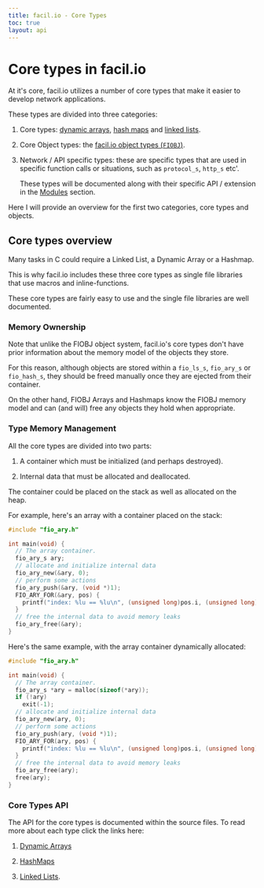 ```yaml
---
title: facil.io - Core Types
toc: true
layout: api
---
```

# Core types in facil.io 

At it's core, facil.io utilizes a number of core types that make it easier to develop network applications.

These types are divided into three categories:

1. Core types: [dynamic arrays](/api/fio_ary), [hash maps](/api/fio_hashmap) and [linked lists](/api/fio_llist).

1. Core Object types: the [facil.io object types (`FIOBJ`)](/api/fiobj).

1. Network / API specific types: these are specific types that are used in specific function calls or situations, such as `protocol_s`, `http_s` etc'.

    These types will be documented along with their specific API / extension in the [Modules](/api/modules) section. 

Here I will provide an overview for the first two categories, core types and objects.

## Core types overview

Many tasks in C could require a Linked List, a Dynamic Array or a Hashmap.

This is why facil.io includes these three core types as single file libraries that use macros and inline-functions.

These core types are fairly easy to use and the single file libraries are well documented.

### Memory Ownership

Note that unlike the FIOBJ object system, facil.io's core types don't have prior information about the memory model of the objects they store.

For this reason, although objects are stored within a `fio_ls_s`, `fio_ary_s` or `fio_hash_s`, they should be freed manually once they are ejected from their container.

On the other hand, FIOBJ Arrays and Hashmaps know the FIOBJ memory model and can (and will) free any objects they hold when appropriate.

### Type Memory Management

All the core types are divided into two parts:

1. A container which must be initialized (and perhaps destroyed).

1. Internal data that must be allocated and deallocated.

The container could be placed on the stack as well as allocated on the heap.

For example, here's an array with a container placed on the stack:

```c
#include "fio_ary.h"

int main(void) {
  // The array container.
  fio_ary_s ary;
  // allocate and initialize internal data
  fio_ary_new(&ary, 0);
  // perform some actions
  fio_ary_push(&ary, (void *)1);
  FIO_ARY_FOR(&ary, pos) {
    printf("index: %lu == %lu\n", (unsigned long)pos.i, (unsigned long)pos.obj);
  }
  // free the internal data to avoid memory leaks
  fio_ary_free(&ary);
}
```

Here's the same example, with the array container dynamically allocated:

```c
#include "fio_ary.h"

int main(void) {
  // The array container.
  fio_ary_s *ary = malloc(sizeof(*ary));
  if (!ary)
    exit(-1);
  // allocate and initialize internal data
  fio_ary_new(ary, 0);
  // perform some actions
  fio_ary_push(ary, (void *)1);
  FIO_ARY_FOR(ary, pos) {
    printf("index: %lu == %lu\n", (unsigned long)pos.i, (unsigned long)pos.obj);
  }
  // free the internal data to avoid memory leaks
  fio_ary_free(ary);
  free(ary);
}
```
### Core Types API

The API for the core types is documented within the source files. To read more about each type click the links here:

1. [Dynamic Arrays](/api/fio_ary)

1. [HashMaps](/api/fio_hashmap)

1. [Linked Lists](/api/fio_llist).


